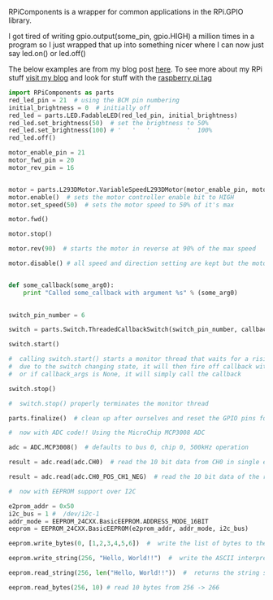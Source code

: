 RPiComponents is a wrapper for common applications in the RPi.GPIO library.

I got tired of writing gpio.output(some_pin, gpio.HIGH) a million times in a program
so I just wrapped that up into something nicer where I can now just say led.on() or led.off()

The below examples are from my blog post [here](http://jacobncalvert.com/blog/post/raspberry-pi-and-gpio-updates).
To see more about my RPi stuff [visit my blog](http://jacobncalvert.com/blog/) and look for stuff with the [raspberry pi tag](http://jacobncalvert.com/blog/post/?tag=raspberry%20pi)

```python
import RPiComponents as parts
red_led_pin = 21  # using the BCM pin numbering
initial_brightness = 0  # initially off
red_led = parts.LED.FadableLED(red_led_pin, initial_brightness)
red_led.set_brightness(50)  # set the brightness to 50%
red_led.set_brightness(100) # '   '   '          '  100%
red_led.off()

motor_enable_pin = 21
motor_fwd_pin = 20
motor_rev_pin = 16


motor = parts.L293DMotor.VariableSpeedL293DMotor(motor_enable_pin, motor_fwd_pin, motor_rev_pin)
motor.enable()  # sets the motor controller enable bit to HIGH
motor.set_speed(50)  # sets the motor speed to 50% of it's max

motor.fwd()

motor.stop()

motor.rev(90)  # starts the motor in reverse at 90% of the max speed

motor.disable() # all speed and direction setting are kept but the motor will stop


def some_callback(some_arg0):
    print "Called some_callback with argument %s" % (some_arg0)

        
switch_pin_number = 6

switch = parts.Switch.ThreadedCallbackSwitch(switch_pin_number, callback=some_callback, callback_args=[1,2,3])

switch.start()

#  calling switch.start() starts a monitor thread that waits for a rising or falling edge
#  due to the switch changing state, it will then fire off callback with the arguments given
#  or if callback_args is None, it will simply call the callback

switch.stop()

#  switch.stop() properly terminates the monitor thread

parts.finalize()  # clean up after ourselves and reset the GPIO pins for some other use

#  now with ADC code!! Using the MicroChip MCP3008 ADC

adc = ADC.MCP3008()  # defaults to bus 0, chip 0, 500kHz operation

result = adc.read(adc.CH0)  # read the 10 bit data from CH0 in single ended operation

result = adc.read(adc.CH0_POS_CH1_NEG)  # read the 10 bit data of the range between CH0+ and CH1-

#  now with EEPROM support over I2C

e2prom_addr = 0x50
i2c_bus = 1 #  /dev/i2c-1
addr_mode = EEPROM_24CXX.BasicEEPROM.ADDRESS_MODE_16BIT
eeprom = EEPROM_24CXX.BasicEEPROM(e2prom_addr, addr_mode, i2c_bus)

eeprom.write_bytes(0, [1,2,3,4,5,6])  #  write the list of bytes to the storage device starting at storage position 0

eeprom.write_string(256, "Hello, World!!")  #  write the ASCII interpretation of the string start at position 256 

eeprom.read_string(256, len("Hello, World!!"))  #  returns the string stored at 256 and of length len(...)

eeprom.read_bytes(256, 10) # read 10 bytes from 256 -> 266


```